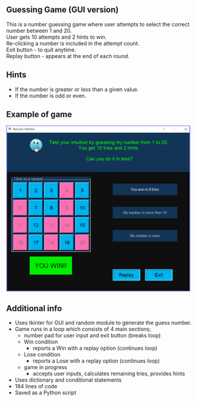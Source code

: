 ## Guessing Game (GUI version)
This is a number guessing game where user attempts to select the correct number between 1 and 20. <br>
User gets 10 attempts and 2 hints to win.<br>
Re-clicking a number is included in the attempt count.<br>
Exit button - to quit anytime.<br>
Replay button - appears at the end of each round.



## Hints
- If the number is greater or less than a given value.
- If the number is odd or even.

## Example of game

<img src="guessgui.png" height = "444" width="493"
     alt="Missing image..."/>
     
## Additional info
- Uses tkinter for GUI and random module to generate the guess number. 
- Game runs in a loop which consists of 4 main sections;
    -  number pad for user input and exit button (breaks loop)
    -  Win condition
        - reports a Win with a replay option (continues loop)
    -  Lose condition
        - reports a Lose with a replay option (continues loop)
    -  game in progress
        - accepts user inputs, calculates remaining tries, provides hints
- Uses dictionary and conditional statements
- 184 lines of code
- Saved as a Python script
